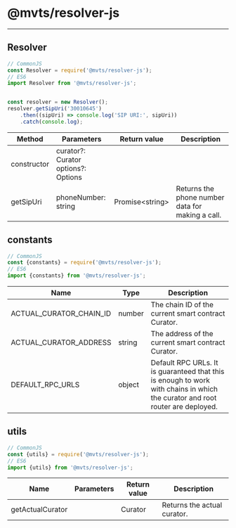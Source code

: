 # @mvts/resolver-js

***

## Resolver

```javascript
// CommonJS
const Resolver = require('@mvts/resolver-js');
// ES6
import Resolver from '@mvts/resolver-js';


const resolver = new Resolver();
resolver.getSipUri('30010645')
    .then((sipUri) => console.log('SIP URI:', sipUri))
    .catch(console.log);
```

| Method      | Parameters                             | Return value      | Description                                      |
|-------------|----------------------------------------|-------------------|--------------------------------------------------|
| constructor | curator?: Curator<br>options?: Options |                   |                                                  |
| getSipUri   | phoneNumber: string                    | Promise\<string\> | Returns the phone number data for making a call. |

## constants

```javascript
// CommonJS
const {constants} = require('@mvts/resolver-js');
// ES6
import {constants} from '@mvts/resolver-js';
```

| Name                    | Type   | Description                                                                                                                   |
|-------------------------|--------|-------------------------------------------------------------------------------------------------------------------------------|
| ACTUAL_CURATOR_CHAIN_ID | number | The chain ID of the current smart contract Curator.                                                                           |
| ACTUAL_CURATOR_ADDRESS  | string | The address of the current smart contract Curator.                                                                            |
| DEFAULT_RPC_URLS        | object | Default RPC URLs. It is guaranteed that this is enough to work with chains in which the curator and root router are deployed. |

## utils

```javascript
// CommonJS
const {utils} = require('@mvts/resolver-js');
// ES6
import {utils} from '@mvts/resolver-js';
```

| Name             | Parameters | Return value | Description                |
|------------------|------------|--------------|----------------------------|
| getActualCurator |            | Curator      | Returns the actual curator. |
